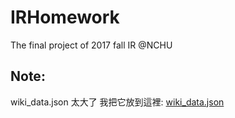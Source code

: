 # IRHomework
The final project of 2017 fall IR @NCHU

## Note:
wiki_data.json 太大了
我把它放到這裡: [wiki_data.json](https://goo.gl/JvTtt5)